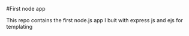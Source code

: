 #First node app
<br>

  
This repo contains the first node.js app I buit with express js and ejs for templating